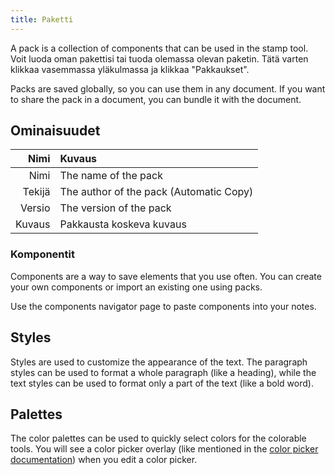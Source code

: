 ```yaml
---
title: Paketti
---
```


A pack is a collection of components that can be used in the stamp tool. Voit luoda oman pakettisi tai tuoda olemassa olevan paketin. Tätä varten klikkaa vasemmassa yläkulmassa ja klikkaa "Pakkaukset".

Packs are saved globally, so you can use them in any document. If you want to share the pack in a document, you can bundle it with the document.

## Ominaisuudet

|   Nimi | Kuvaus                                                     |
| -----: | :--------------------------------------------------------- |
|   Nimi | The name of the pack                                       |
| Tekijä | The author of the pack (Automatic Copy) |
| Versio | The version of the pack                                    |
| Kuvaus | Pakkausta koskeva kuvaus                                   |

### Komponentit

Components are a way to save elements that you use often. You can create your own components or import an existing one using packs.

Use the components navigator page to paste components into your notes.

## Styles

Styles are used to customize the appearance of the text. The paragraph styles can be used to format a whole paragraph (like a heading), while the text styles can be used to format only a part of the text (like a bold word).

## Palettes

The color palettes can be used to quickly select colors for the colorable tools. You will see a color picker overlay (like mentioned in the [color picker documentation](/docs/v2/color_picker)) when you edit a color picker.
